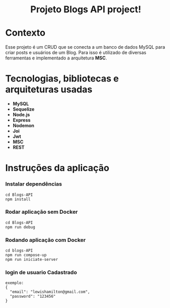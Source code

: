 <h1 align="center">
Projeto Blogs API project!
<h1/>

# Contexto
 Esse projeto é um CRUD que se conecta a um banco de dados MySQL para criar posts e usuários de um Blog.  Para isso é utilizado de diversas ferramentas e implementado a arquitetura __MSC__.

# Tecnologias, bibliotecas e arquiteturas usadas
  * __MySQL__
  * __Sequelize__
  * __Node.js__
  * __Express__
  * __Nodemon__
  * __Joi__
  * __Jwt__
  * __MSC__
  * __REST__

# Instruções da aplicação
### Instalar dependências
```
cd Blogs-API
npm install
```
  
### Rodar aplicação sem Docker
```
cd Blogs-API
npm run debug
```

### Rodando aplicação com Docker
```
cd blogs-API
npm run compose-up
npm run iniciate-server
```

### login de usuario Cadastrado
```
exemplo: 
{
  "email": "lewishamilton@gmail.com",
  "password": "123456"
}
